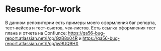 # Resume-for-work
В данном репозитории есть примеры моего оформления баг репорта, тест-кейсов и тест-сьютов, чек-листов.
Есть ссылка оформления тест плана и отчета на Conflunce: https://qa56-bug-report.atlassian.net/l/cp/GzB8x04R и https://qa56-bug-report.atlassian.net/l/cp/jw9UQ9HX
